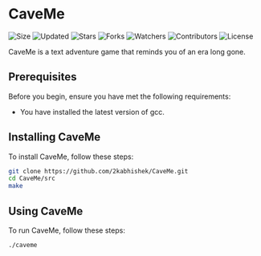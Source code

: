 # CaveMe

![Size](https://img.shields.io/github/repo-size/2kabhishek/CaveMe?style=plastic&color=0f0&label=Size)
![Updated](https://img.shields.io/github/last-commit/2kabhishek/CaveMe?style=plastic&color=f00&label=Updated)
![Stars](https://img.shields.io/github/stars/2kabhishek/CaveMe?style=plastic&color=ffc801&label=Stars)
![Forks](https://img.shields.io/github/forks/2kabhishek/CaveMe?style=plastic&color=003cff&label=Forks)
![Watchers](https://img.shields.io/github/watchers/2kabhishek/CaveMe?style=plastic&color=ff5500&label=Watchers)
![Contributors](https://img.shields.io/github/contributors/2kabhishek/CaveMe?style=plastic&color=f0f&label=Contributors)
![License](https://img.shields.io/github/license/2kabhishek/CaveMe?style=plastic&color=555&label=License)

CaveMe is a text adventure game that reminds you of an era long gone.

## Prerequisites

Before you begin, ensure you have met the following requirements:

- You have installed the latest version of gcc.

## Installing CaveMe

To install CaveMe, follow these steps:

```bash
git clone https://github.com/2kabhishek/CaveMe.git
cd CaveMe/src
make
```

## Using CaveMe

To run CaveMe, follow these steps:

```bash
./caveme
```
